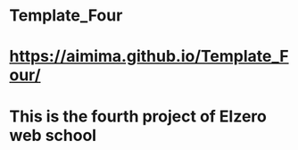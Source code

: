 # Template_Four

# https://aimima.github.io/Template_Four/

# This is the fourth project of Elzero web school

